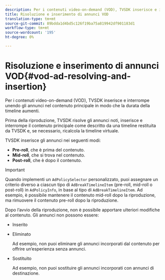 ```yaml
---
description: Per i contenuti video-on-demand (VOD), TVSDK inserisce e interrompe unendo gli annunci nel contenuto principale in modo che la durata della timeline aumenti.
title: Risoluzione e inserimento di annunci VOD
translation-type: tm+mt
source-git-commit: 89bdda1d4bd5c126f19ba75a819942df901183d1
workflow-type: tm+mt
source-wordcount: '195'
ht-degree: 0%

---
```



# Risoluzione e inserimento di annunci VOD{#vod-ad-resolving-and-insertion}

Per i contenuti video-on-demand (VOD), TVSDK inserisce e interrompe unendo gli annunci nel contenuto principale in modo che la durata della timeline aumenti.

Prima della riproduzione, TVSDK risolve gli annunci noti, inserisce e interrompe il contenuto principale come descritto da una timeline restituita da TVSDK e, se necessario, ricalcola la timeline virtuale.

TVSDK inserisce gli annunci nei seguenti modi:

* **Pre-roll**, che è prima del contenuto.
* **Mid-roll**, che si trova nel contenuto.
* **Post-roll**, che è dopo il contenuto.

>[!IMPORTANT]
>
>Quando implementi un `AdPolicySelector` personalizzato, puoi assegnare un criterio diverso a ciascun tipo di `AdBreakTimelineItem` (pre-roll, mid-roll o post-roll) in `AdPolicyInfo`, in base al tipo di `AdBreakTimelineItem`. Ad esempio, è possibile mantenere il contenuto mid-roll dopo la riproduzione, ma rimuovere il contenuto pre-roll dopo la riproduzione.

Dopo l’avvio della riproduzione, non è possibile apportare ulteriori modifiche al contenuto. Gli annunci non possono essere:

* Inserito
* Eliminato

   Ad esempio, non puoi eliminare gli annunci incorporati dal contenuto per offrire un’esperienza senza annunci.
* Sostituito

   Ad esempio, non puoi sostituire gli annunci incorporati con annunci di destinazione.

